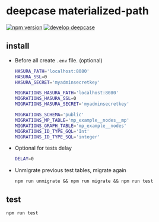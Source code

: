 # deepcase materialized-path

[![npm version](https://badge.fury.io/js/%40deepcase%2Fmaterialized-path.svg)](https://badge.fury.io/js/%40deepcase%2Fmaterialized-path) 
[![develop deepcase](https://badgen.net/badge/develop/deepcase)](https://github.com/deepcase/deepcase)

## install

- Before all create `.env` file. (optional)
  ```sh
  HASURA_PATH='localhost:8080'
  HASURA_SSL=0
  HASURA_SECRET='myadminsecretkey'

  MIGRATIONS_HASURA_PATH='localhost:8080'
  MIGRATIONS_HASURA_SSL=0
  MIGRATIONS_HASURA_SECRET='myadminsecretkey'

  MIGRATIONS_SCHEMA='public'
  MIGRATIONS_MP_TABLE='mp_example__nodes__mp'
  MIGRATIONS_GRAPH_TABLE='mp_example__nodes'
  MIGRATIONS_ID_TYPE_GQL='Int'
  MIGRATIONS_ID_TYPE_SQL='integer'
  ```
- Optional for tests delay
  ```sh
  DELAY=0
  ```
- Unmigrate previous test tables, migrate again
  ```
  npm run unmigrate && npm run migrate && npm run test
  ```

## test
```
npm run test
```